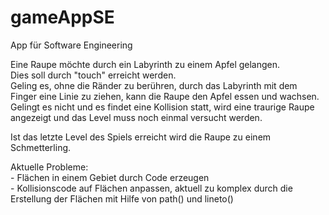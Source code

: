 # gameAppSE

App für Software Engineering

Eine Raupe möchte durch ein Labyrinth zu einem Apfel gelangen.<br>
Dies soll durch "touch" erreicht werden.<br>
Geling es, ohne die Ränder zu berühren, durch das Labyrinth mit dem Finger eine Linie zu ziehen, kann die Raupe den Apfel essen und wachsen.<br>
Gelingt es nicht und es findet eine Kollision statt, wird eine traurige Raupe angezeigt und das Level muss noch einmal versucht werden.<p>

Ist das letzte Level des Spiels erreicht wird die Raupe zu einem Schmetterling.<p>


<p>Aktuelle Probleme:<br>
- Flächen in einem Gebiet durch Code erzeugen<br>
- Kollisionscode auf Flächen anpassen, aktuell zu komplex durch die Erstellung der Flächen mit Hilfe von path() und lineto()<br>
